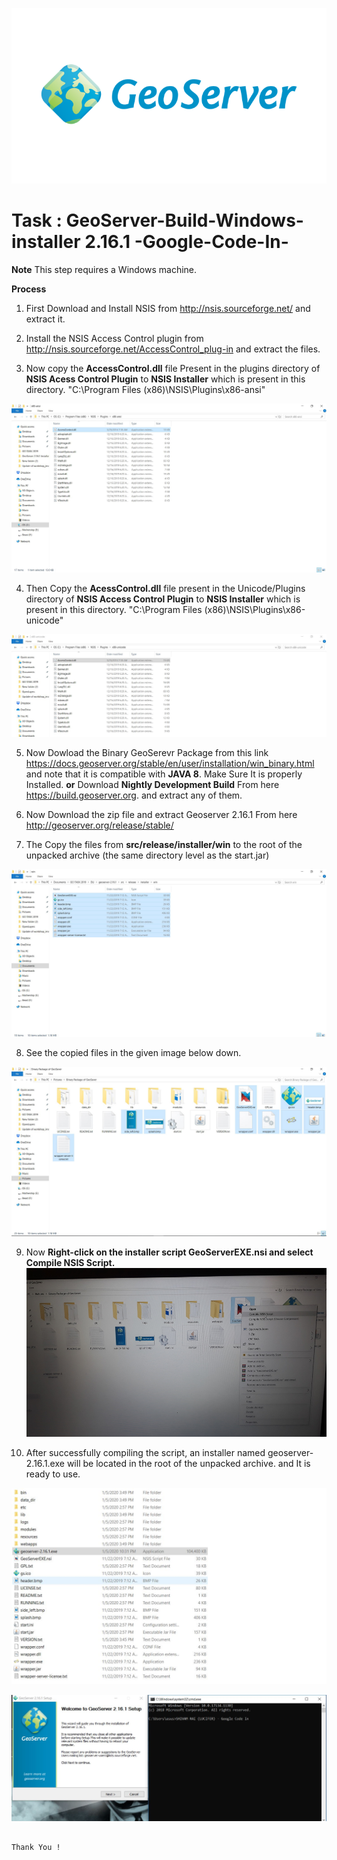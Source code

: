 ![GeoServer](https://github.com/ShivamRai2003/GeoServer---Build-Windows-installer-Google-Code-In-/blob/master/IMAGES/1.png)

#  Task : GeoServer-Build-Windows-installer 2.16.1 -Google-Code-In-

**Note** This step requires a Windows machine.

**Process**

1. First Download and Install NSIS from http://nsis.sourceforge.net/ and extract it.

2. Install the NSIS Access Control plugin from http://nsis.sourceforge.net/AccessControl_plug-in and extract the files.

3. Now copy the **AccessControl.dll** file Present in the plugins directory of **NSIS Acess Control Plugin** to **NSIS Installer** which is present in this directory. "C:\Program Files (x86)\NSIS\Plugins\x86-ansi"

![2](https://github.com/ShivamRai2003/GeoServer---Build-Windows-installer-Google-Code-In-/blob/master/IMAGES/2.JPG)

4. Then Copy the **AcessControl.dll** file present in the Unicode/Plugins directory of **NSIS Access Control Plugin** to **NSIS Installer** which is present in this directory. "C:\Program Files (x86)\NSIS\Plugins\x86-unicode"

![3](https://github.com/ShivamRai2003/GeoServer---Build-Windows-installer-Google-Code-In-/blob/master/IMAGES/3.JPG)

5. Now Dowload the Binary GeoSerevr Package from this link https://docs.geoserver.org/stable/en/user/installation/win_binary.html and note that it is compatible with **JAVA 8**. Make Sure It is properly Installed. **or** Download **Nightly Development Build** From here  https://build.geoserver.org. and extract any of them.

6. Now Download the zip file and extract Geoserver 2.16.1 From here http://geoserver.org/release/stable/

7. The Copy the files from **src/release/installer/win** to the root of the unpacked archive (the same directory level as the start.jar)

![4](https://github.com/ShivamRai2003/GeoServer---Build-Windows-installer-Google-Code-In-/blob/master/IMAGES/4.JPG)

8. See the copied files in the given image below down.

![5](https://github.com/ShivamRai2003/GeoServer---Build-Windows-installer-Google-Code-In-/blob/master/IMAGES/5.JPG)

9. Now **Right-click on the installer script GeoServerEXE.nsi and select Compile NSIS Script.**
![6](https://github.com/ShivamRai2003/GeoServer---Build-Windows-installer-Google-Code-In-/blob/master/Compile.jpg)

10. After successfully compiling the script, an installer named geoserver-2.16.1.exe will be located in the root of the unpacked archive. and It is ready to use.

![6](https://github.com/ShivamRai2003/GeoServer---Build-Windows-installer-Google-Code-In-/blob/master/IMAGES/6.JPG)

![7](https://github.com/ShivamRai2003/GeoServer---Build-Windows-installer-Google-Code-In-/blob/master/IMAGES/8.JPG)

                                                                                                Thank You !
